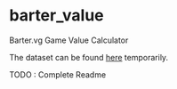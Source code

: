 # barter_value
Barter.vg Game Value Calculator

The dataset can be found [here](https://drive.google.com/file/d/1RX8IP4HmO5RD9iRr1KnE3UOo1Ldz1cf2/view?usp=sharing) temporarily. 

TODO : Complete Readme
